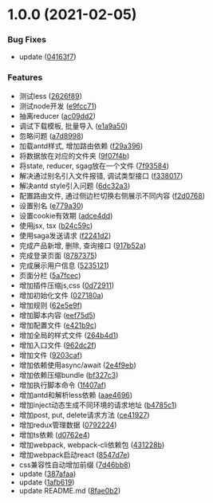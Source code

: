 # 1.0.0 (2021-02-05)


### Bug Fixes

* update ([04163f7](https://github.com/liuwu4/frontend-tools/commit/04163f7ab1c3918d843b0787b3e6d80b5bf4cc1c))


### Features

* 测试less ([2626f89](https://github.com/liuwu4/frontend-tools/commit/2626f89a3b8ee04663517456400470d01de55859))
* 测试node开发 ([e9fcc71](https://github.com/liuwu4/frontend-tools/commit/e9fcc715f436123cc371ed850fb359b57aa44ed2))
* 抽离reducer ([ac09dd2](https://github.com/liuwu4/frontend-tools/commit/ac09dd293cf5856b444716a9799e9a1c9b8819b2))
* 调试下载模板, 批量导入 ([e1a9a50](https://github.com/liuwu4/frontend-tools/commit/e1a9a5092d889b1f39f15a4c9890b5af18dd705c))
* 忽略问题 ([a7d8998](https://github.com/liuwu4/frontend-tools/commit/a7d8998f5cd67e793598ba883f13c6dfc325ddc7))
* 加载antd样式, 增加路由依赖 ([f29a396](https://github.com/liuwu4/frontend-tools/commit/f29a396a3727b3e5684a75f54d2ecd70c23f98ba))
* 将数据放在对应的文件夹 ([9f07f4b](https://github.com/liuwu4/frontend-tools/commit/9f07f4b9c85c3b6f3abfe1f6de73ac71f9d726c7))
* 将state, reducer, sgag放在一个文件 ([7f93584](https://github.com/liuwu4/frontend-tools/commit/7f935849e71d693e5390ee20e75d1f638639583a))
* 解决通过别名引入文件报错, 调试类型接口 ([f338017](https://github.com/liuwu4/frontend-tools/commit/f338017250b1a3eaf19591c725191d1ea4f63a2c))
* 解决antd  style引入问题 ([6dc32a3](https://github.com/liuwu4/frontend-tools/commit/6dc32a375b9bb5d29c121a0e6043171c2420d671))
* 配置路由文件, 通过侧边栏切换右侧展示不同内容 ([f2d0768](https://github.com/liuwu4/frontend-tools/commit/f2d0768cd6da0781d99c72b7e51b649ddbb49b10))
* 设置别名 ([e779a30](https://github.com/liuwu4/frontend-tools/commit/e779a3022f160f6db6360339212ce6ca505ce6af))
* 设置cookie有效期 ([adce4dd](https://github.com/liuwu4/frontend-tools/commit/adce4dd744a445ff182085dc1d11be2622da6d7c))
* 使用jsx, tsx ([b24c59c](https://github.com/liuwu4/frontend-tools/commit/b24c59c09254f78abf274315183a9eb9c59de0e9))
* 使用saga发送请求 ([f2241d2](https://github.com/liuwu4/frontend-tools/commit/f2241d28a3b34a27ae090e98272c36104a56ba1d))
* 完成产品新增, 删除, 查询接口 ([917b52a](https://github.com/liuwu4/frontend-tools/commit/917b52af219e5d315e353eec046551ae1f443d94))
* 完成登录页面 ([8787375](https://github.com/liuwu4/frontend-tools/commit/87873756ae5782063aedcfc25afcb9229c527be2))
* 完成展示用户信息 ([5235121](https://github.com/liuwu4/frontend-tools/commit/5235121f3fea33fc19b41e798941d3896d04057c))
* 页面分栏 ([5a7fcec](https://github.com/liuwu4/frontend-tools/commit/5a7fcec073b637d7ace17ee6c5b11c1f7196a438))
* 增加插件压缩js,css ([0d72911](https://github.com/liuwu4/frontend-tools/commit/0d7291124918de77daa24c227f6c1372f90df1dd))
* 增加初始化文件 ([027180a](https://github.com/liuwu4/frontend-tools/commit/027180acf908c36a669ea99f16eb83c4faf7afba))
* 增加规则 ([62e5e9f](https://github.com/liuwu4/frontend-tools/commit/62e5e9ffe9bc95adbe71f9fcfe7c64f4bdc070d0))
* 增加脚本内容 ([eef75d5](https://github.com/liuwu4/frontend-tools/commit/eef75d505c95915b3e4444c83f4c56cf73356e29))
* 增加配置文件 ([e421b9c](https://github.com/liuwu4/frontend-tools/commit/e421b9c206da041296a636f74ab3faede22c38a5))
* 增加全局的样式文件 ([264b4d1](https://github.com/liuwu4/frontend-tools/commit/264b4d1e1b05f2220302ce43e27bbe0a62d22375))
* 增加入口文件 ([962dc2f](https://github.com/liuwu4/frontend-tools/commit/962dc2f017567c67b30f15cad0df0e68205db398))
* 增加文件 ([9203caf](https://github.com/liuwu4/frontend-tools/commit/9203cafeb2a175b6633155fbd4cd323db530b3d6))
* 增加依赖使用async/await ([2e4f9eb](https://github.com/liuwu4/frontend-tools/commit/2e4f9ebf11e14643e70a34371c795b0602caffa4))
* 增加依赖压缩bundle ([bf327c3](https://github.com/liuwu4/frontend-tools/commit/bf327c3346535923abac47b44f58f4c33863f1e1))
* 增加执行脚本命令 ([1f407af](https://github.com/liuwu4/frontend-tools/commit/1f407af5586a071be94e41d1ef4f9f02d87dfe16))
* 增加antd和解析less依赖 ([aae4696](https://github.com/liuwu4/frontend-tools/commit/aae46963865ac3f98569f4b228db3968c600dde5))
* 增加inject动态生成不同环境的请求地址 ([b4785c1](https://github.com/liuwu4/frontend-tools/commit/b4785c10cd074fadf90fd01e475fb880be2eafc0))
* 增加post, put, delete请求方法 ([ce41927](https://github.com/liuwu4/frontend-tools/commit/ce41927fa98b172afd24b20d44714b640b8f68fa))
* 增加redux管理数据 ([0792224](https://github.com/liuwu4/frontend-tools/commit/07922243a2179d37c5f472a7f2757484209fd938))
* 增加ts依赖 ([d0762e4](https://github.com/liuwu4/frontend-tools/commit/d0762e440f0ee1ca747f294ed7b4a832974469dd))
* 增加webpack, webpack-cli依赖包 ([431228b](https://github.com/liuwu4/frontend-tools/commit/431228b085d37058f7650bb7ecaaa61b113da21a))
* 增加webpack启动react ([8547d7e](https://github.com/liuwu4/frontend-tools/commit/8547d7ea64a2a21ad6d3dfdf2b3b3b0db392fc10))
* css兼容性自动增加前缀 ([7d46bb8](https://github.com/liuwu4/frontend-tools/commit/7d46bb89a9226933852e251c3c61b393f942d7c2))
* update ([387afaa](https://github.com/liuwu4/frontend-tools/commit/387afaa9bb7ed378b616a0147803ad6e760b6a34))
* update ([1afb619](https://github.com/liuwu4/frontend-tools/commit/1afb619274066dbf74c83c24c65cd1127ad145b7))
* update README.md ([8fae0b2](https://github.com/liuwu4/frontend-tools/commit/8fae0b295b920e3f1d43a4bb67cdaa9f208972ae))



